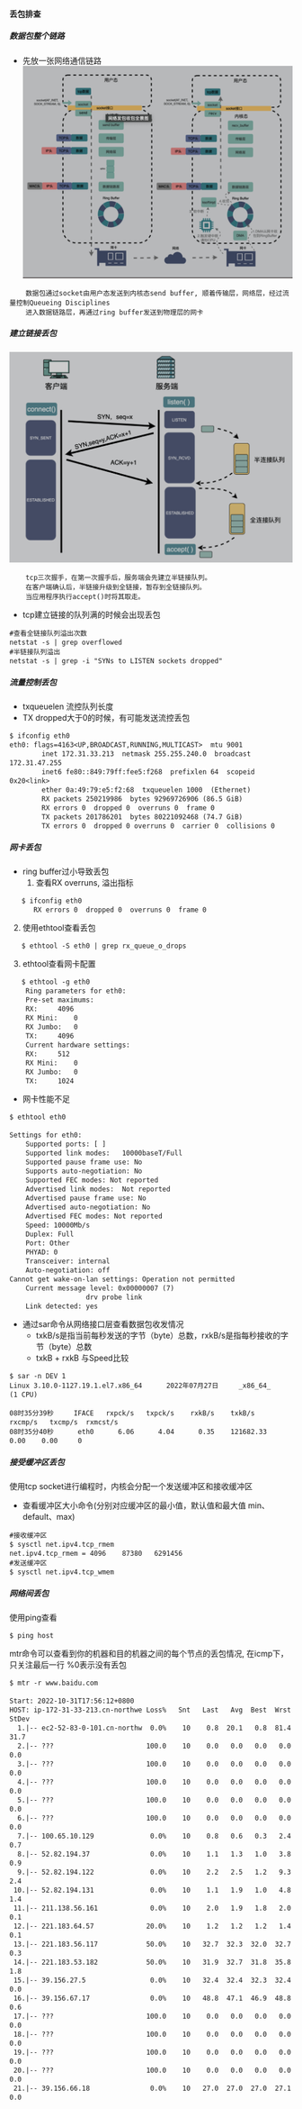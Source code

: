 #### 丢包排查

##### 数据包整个链路
* 先放一张网络通信链路
   ![](./chain.png) 
```text
    数据包通过socket由用户态发送到内核态send buffer, 顺着传输层，网络层，经过流量控制Queueing Disciplines
    进入数据链路层，再通过ring buffer发送到物理层的网卡
```

##### 建立链接丢包
![](./three-hand.png)
```text
    tcp三次握手，在第一次握手后，服务端会先建立半链接队列。
    在客户端确认后，半链接升级到全链接，暂存到全链接队列。
    当应用程序执行accept()时将其取走。
```
* tcp建立链接的队列满的时候会出现丢包
```shell
#查看全链接队列溢出次数
netstat -s | grep overflowed
#半链接队列溢出
netstat -s | grep -i "SYNs to LISTEN sockets dropped"
```

##### 流量控制丢包
* txqueuelen 流控队列长度    
* TX dropped大于0的时候，有可能发送流控丢包
```shell
$ ifconfig eth0
eth0: flags=4163<UP,BROADCAST,RUNNING,MULTICAST>  mtu 9001
        inet 172.31.33.213  netmask 255.255.240.0  broadcast 172.31.47.255
        inet6 fe80::849:79ff:fee5:f268  prefixlen 64  scopeid 0x20<link>
        ether 0a:49:79:e5:f2:68  txqueuelen 1000  (Ethernet)
        RX packets 250219986  bytes 92969726906 (86.5 GiB)
        RX errors 0  dropped 0  overruns 0  frame 0
        TX packets 201786201  bytes 80221092468 (74.7 GiB)
        TX errors 0  dropped 0 overruns 0  carrier 0  collisions 0
```

##### 网卡丢包
* ring buffer过小导致丢包
  1. 查看RX overruns, 溢出指标
```shell
   $ ifconfig eth0
      RX errors 0  dropped 0  overruns 0  frame 0
```
   2. 使用ethtool查看丢包
```shell
   $ ethtool -S eth0 | grep rx_queue_o_drops
```
3. ethtool查看网卡配置
```shell
   $ ethtool -g eth0
    Ring parameters for eth0:
    Pre-set maximums:
    RX:		4096
    RX Mini:	0
    RX Jumbo:	0
    TX:		4096
    Current hardware settings:
    RX:		512
    RX Mini:	0
    RX Jumbo:	0
    TX:		1024
```
* 网卡性能不足
```shell
$ ethtool eth0

Settings for eth0:
	Supported ports: [ ]
	Supported link modes:   10000baseT/Full
	Supported pause frame use: No
	Supports auto-negotiation: No
	Supported FEC modes: Not reported
	Advertised link modes:  Not reported
	Advertised pause frame use: No
	Advertised auto-negotiation: No
	Advertised FEC modes: Not reported
	Speed: 10000Mb/s
	Duplex: Full
	Port: Other
	PHYAD: 0
	Transceiver: internal
	Auto-negotiation: off
Cannot get wake-on-lan settings: Operation not permitted
	Current message level: 0x00000007 (7)
			       drv probe link
	Link detected: yes
```
* 通过sar命令从网络接口层查看数据包收发情况
  * txkB/s是指当前每秒发送的字节（byte）总数，rxkB/s是指每秒接收的字节（byte）总数
  * txkB + rxkB 与Speed比较
```shell
$ sar -n DEV 1
Linux 3.10.0-1127.19.1.el7.x86_64      2022年07月27日     _x86_64_    (1 CPU)

08时35分39秒     IFACE   rxpck/s   txpck/s    rxkB/s    txkB/s    rxcmp/s   txcmp/s  rxmcst/s
08时35分40秒      eth0      6.06      4.04      0.35    121682.33   0.00    0.00     0
```

##### 接受缓冲区丢包
使用tcp socket进行编程时，内核会分配一个发送缓冲区和接收缓冲区
* 查看缓冲区大小命令(分别对应缓冲区的最小值，默认值和最大值 min、default、max)
```shell
#接收缓冲区
$ sysctl net.ipv4.tcp_rmem
net.ipv4.tcp_rmem = 4096	87380	6291456
#发送缓冲区
$ sysctl net.ipv4.tcp_wmem
```

##### 网络间丢包
使用ping查看
```shell
$ ping host
```
mtr命令可以查看到你的机器和目的机器之间的每个节点的丢包情况, 在icmp下，只关注最后一行 %0表示没有丢包
```shell
$ mtr -r www.baidu.com

Start: 2022-10-31T17:56:12+0800
HOST: ip-172-31-33-213.cn-northwe Loss%   Snt   Last   Avg  Best  Wrst StDev
  1.|-- ec2-52-83-0-101.cn-northw  0.0%    10    0.8  20.1   0.8  81.4  31.7
  2.|-- ???                       100.0    10    0.0   0.0   0.0   0.0   0.0
  3.|-- ???                       100.0    10    0.0   0.0   0.0   0.0   0.0
  4.|-- ???                       100.0    10    0.0   0.0   0.0   0.0   0.0
  5.|-- ???                       100.0    10    0.0   0.0   0.0   0.0   0.0
  6.|-- ???                       100.0    10    0.0   0.0   0.0   0.0   0.0
  7.|-- 100.65.10.129              0.0%    10    0.8   0.6   0.3   2.4   0.7
  8.|-- 52.82.194.37               0.0%    10    1.1   1.3   1.0   3.8   0.9
  9.|-- 52.82.194.122              0.0%    10    2.2   2.5   1.2   9.3   2.4
 10.|-- 52.82.194.131              0.0%    10    1.1   1.9   1.0   4.8   1.4
 11.|-- 211.138.56.161             0.0%    10    2.0   1.9   1.8   2.0   0.1
 12.|-- 221.183.64.57             20.0%    10    1.2   1.2   1.2   1.4   0.1
 13.|-- 221.183.56.117            50.0%    10   32.7  32.3  32.0  32.7   0.3
 14.|-- 221.183.53.182            50.0%    10   31.9  32.7  31.8  35.8   1.8
 15.|-- 39.156.27.5                0.0%    10   32.4  32.4  32.3  32.4   0.0
 16.|-- 39.156.67.17               0.0%    10   48.8  47.1  46.9  48.8   0.6
 17.|-- ???                       100.0    10    0.0   0.0   0.0   0.0   0.0
 18.|-- ???                       100.0    10    0.0   0.0   0.0   0.0   0.0
 19.|-- ???                       100.0    10    0.0   0.0   0.0   0.0   0.0
 20.|-- ???                       100.0    10    0.0   0.0   0.0   0.0   0.0
 21.|-- 39.156.66.18               0.0%    10   27.0  27.0  27.0  27.1   0.0
```